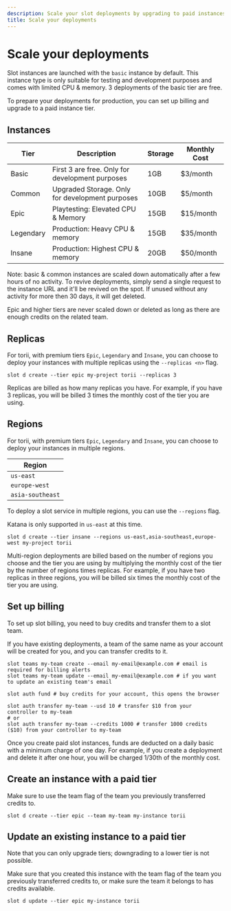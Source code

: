 ```yaml
---
description: Scale your slot deployments by upgrading to paid instances.
title: Scale your deployments
---
```


# Scale your deployments

Slot instances are launched with the `basic` instance by default. This instance type is only suitable for testing and
development purposes and comes with limited CPU & memory. 3 deployments of the basic tier are free.

To prepare your deployments for production, you can set up billing and upgrade to a paid instance tier.

## Instances

| Tier      | Description                                     | Storage | Monthly Cost |
|-----------|-------------------------------------------------|---------|--------------|
| Basic     | First 3 are free. Only for development purposes | 1GB     | $3/month     |
| Common    | Upgraded Storage. Only for development purposes | 10GB    | $5/month     |
| Epic      | Playtesting: Elevated CPU & Memory              | 15GB    | $15/month    |
| Legendary | Production: Heavy CPU & memory                  | 15GB    | $35/month    |
| Insane    | Production: Highest CPU & memory                | 20GB    | $50/month    |

Note: basic & common instances are scaled down automatically after a few hours of no activity. To revive deployments, simply send a single request to the instance URL and it'll be revived on the spot. If unused without any activity for more then 30 days, it will get deleted.

Epic and higher tiers are never scaled down or deleted as long as there are enough credits on the related team.

## Replicas

For torii, with premium tiers `Epic`, `Legendary` and `Insane`, you can choose to deploy your instances with multiple replicas using the `--replicas <n>` flag.

```shell
slot d create --tier epic my-project torii --replicas 3
```

Replicas are billed as how many replicas you have. For example, if you have 3 replicas, you will be billed 3 times the monthly cost of the tier you are using.

## Regions

For torii, with premium tiers `Epic`, `Legendary` and `Insane`, you can choose to deploy your instances in multiple regions.

| Region            |
|-------------------|
| `us-east`         |
| `europe-west`     |
| `asia-southeast`  |

To deploy a slot service in multiple regions, you can use the `--regions` flag.

Katana is only supported in `us-east` at this time.

```shell
slot d create --tier insane --regions us-east,asia-southeast,europe-west my-project torii
```

Multi-region deployments are billed based on the number of regions you choose and the tier you are using by multiplying the monthly cost of the tier by the number of regions times replicas. For example, if you have two replicas in three regions, you will be billed six times the monthly cost of the tier you are using.

## Set up billing

To set up slot billing, you need to buy credits and transfer them to a slot team.

If you have existing deployments, a team of the same name as your account will be created for you, and you can transfer credits to it.

```shell
slot teams my-team create --email my-email@example.com # email is required for billing alerts
slot teams my-team update --email my-email@example.com # if you want to update an existing team's email

slot auth fund # buy credits for your account, this opens the browser

slot auth transfer my-team --usd 10 # transfer $10 from your controller to my-team
# or
slot auth transfer my-team --credits 1000 # transfer 1000 credits ($10) from your controller to my-team
```

Once you create paid slot instances, funds are deducted on a daily basic with a minimum charge of one day. For example, if you create a deployment and delete it after one hour, you will be charged 1/30th of the monthly cost.

## Create an instance with a paid tier

Make sure to use the team flag of the team you previously transferred credits to.

```shell
slot d create --tier epic --team my-team my-instance torii
```

## Update an existing instance to a paid tier

Note that you can only upgrade tiers; downgrading to a lower tier is not possible.

Make sure that you created this instance with the team flag of the team you previously transferred credits to, or make sure the team it belongs to has credits available.

```shell
slot d update --tier epic my-instance torii
```
